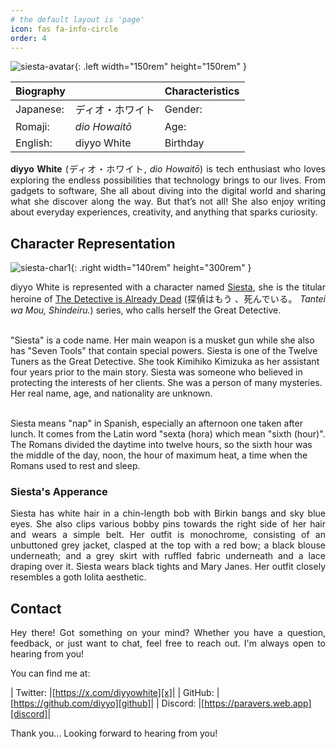 ```yaml
---
# the default layout is 'page'
icon: fas fa-info-circle
order: 4
---
```


![siesta-avatar](/img/siesta-avatar.png){: .left width="150rem" height="150rem" }

|Biography||Characteristics|
|-|-|-|
|Japanese: |ディオ・ホワイト|Gender: |Female|
|Romaji: |*dio Howaitō*|Age: |18 (2025)|
|English: |diyyo White|Birthday |Unknown|

<p style='text-align: justify;'><b>diyyo White</b> (ディオ・ホワイト, <i>dio Howaitō</i>) is tech enthusiast who loves exploring the endless possibilities that technology brings to our lives. From gadgets to software, She all about diving into the digital world and sharing what she discover along the way. But that’s not all! She also enjoy writing about everyday experiences, creativity, and anything that sparks curiosity.</p>

## Character Representation

![siesta-char1](/img/siesta-char1.png){: .right width="140rem" height="300rem" }

<p style='text-align: justify;'>diyyo White is represented with a character named <a href="https://the-detective-is-already-dead.fandom.com/wiki/Siesta">Siesta</a>, she is the titular heroine of <a href="https://the-detective-is-already-dead.fandom.com/">The Detective is Already Dead</a> (探偵はもう 、死んでいる。 <i>Tantei wa Mou, Shindeiru.</i>) series, who calls herself the Great Detective.<br><br>

"Siesta" is a code name. Her main weapon is a musket gun while she also has "Seven Tools" that contain special powers. Siesta is one of the Twelve Tuners as the Great Detective. She took Kimihiko Kimizuka as her assistant four years prior to the main story. Siesta was someone who believed in protecting the interests of her clients. She was a person of many mysteries. Her real name, age, and nationality are unknown.<br><br>

Siesta means "nap" in Spanish, especially an afternoon one taken after lunch. It comes from the Latin word "sexta (hora) which mean "sixth (hour)". The Romans divided the daytime into twelve hours, so the sixth hour was the middle of the day, noon, the hour of maximum heat, a time when the Romans used to rest and sleep.</p>

### Siesta's Apperance

<p style='text-align: justify;'>Siesta has white hair in a chin-length bob with Birkin bangs and sky blue eyes. She also clips various bobby pins towards the right side of her hair and wears a simple belt. Her outfit is monochrome, consisting of an unbuttoned grey jacket, clasped at the top with a red bow; a black blouse underneath; and a grey skirt with ruffled fabric underneath and a lace draping over it. Siesta wears black tights and Mary Janes. Her outfit closely resembles a goth lolita aesthetic.</p>

## Contact

<p style='text-align: justify;'>Hey there! Got something on your mind? Whether you have a question, feedback, or just want to chat, feel free to reach out. I'm always open to hearing from you!</p>

You can find me at:

|<i class="fa-brands fa-x-twitter"></i> Twitter: |[https://x.com/diyyowhite][x]|
|<i class="fa-brands fa-github"></i> GitHub: |[https://github.com/diyyo][github]|
|<i class="fa-brands fa-discord"></i> Discord: |[https://paravers.web.app][discord]|

Thank you... Looking forward to hearing from you!

[x]: https://x.com/diyyowhite
[github]: https://github.com/diyyo
[discord]: https://paravers.web.app